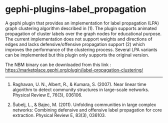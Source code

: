 gephi-plugins-label_propagation
===============================

A gephi plugin that provides an implementation for label propagation (LPA) graph clustering algorithm described in (1).  The plugin supports animated propagation of cluster labels over the graph nodes for educational purpose.
The current implementation does not support weights and directions of edges and lacks defensive/offensive propagation support (2) which improves the performance of the clustering process.
Several LPA variants can be implemented but this plugin only supports the original version.

The NBM binary can be downloaded from this link : https://marketplace.gephi.org/plugin/label-propagation-clustering/

---
1. Raghavan, U. N., Albert, R., & Kumara, S. (2007). Near linear time algorithm to detect community structures in large-scale networks. Physical Review E, 76(3), 036106.

2. Šubelj, L., & Bajec, M. (2011). Unfolding communities in large complex networks: Combining defensive and offensive label propagation for core extraction. Physical Review E, 83(3), 036103.
